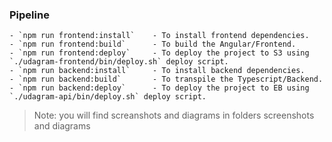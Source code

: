 ### Pipeline

```
- `npm run frontend:install`    - To install frontend dependencies.
- `npm run frontend:build`      - To build the Angular/Frontend.
- `npm run frontend:deploy`     - To deploy the project to S3 using `./udagram-frontend/bin/deploy.sh` deploy script.
- `npm run backend:install`     - To install backend dependencies.
- `npm run backend:build`       - To transpile the Typescript/Backend.
- `npm run backend:deploy`      - To deploy the project to EB using `./udagram-api/bin/deploy.sh` deploy script.
```

> Note: you will find screanshots and diagrams in folders screenshots and diagrams
